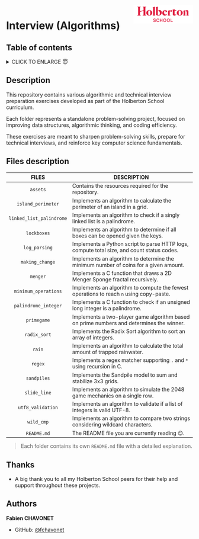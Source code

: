 <img height="50" align="right" src="https://raw.githubusercontent.com/fchavonet/fchavonet/refs/heads/main/assets/images/logo-holberton_school.webp" alt="Holberton School logo">

# Interview (Algorithms)

## Table of contents

<details>
    <summary>
        CLICK TO ENLARGE 😇
    </summary>
    <a href="#description">Description</a>
    <br>
    <a href="#files-description">Files description</a>
    <br>
    <a href="#thanks">Thanks</a>
    <br>
    <a href="#authors">Authors</a>
</details>

## <span id="description">Description</span>

This repository contains various algorithmic and technical interview preparation exercises developed as part of the Holberton School curriculum.

Each folder represents a standalone problem-solving project, focused on improving data structures, algorithmic thinking, and coding efficiency.

These exercises are meant to sharpen problem-solving skills, prepare for technical interviews, and reinforce key computer science fundamentals.

## <span id="files-description">Files description</span>

| **FILES**                | **DESCRIPTION**                                                                            |
| :----------------------: | ------------------------------------------------------------------------------------------ |
| `assets`                 | Contains the resources required for the repository.                                        |
| `island_perimeter`       | Implements an algorithm to calculate the perimeter of an island in a grid.                 |
| `linked_list_palindrome` | Implements an algorithm to check if a singly linked list is a palindrome.                  | 
| `lockboxes`              | Implements an algorithm to determine if all boxes can be opened given the keys.            |
| `log_parsing`            | Implements a Python script to parse HTTP logs, compute total size, and count status codes. |
| `making_change`          | Implements an algorithm to determine the minimum number of coins for a given amount.       |
| `menger`                 | Implements a C function that draws a 2D Menger Sponge fractal recursively.                 |
| `minimum_operations`     | Implements an algorithm to compute the fewest operations to reach `n` using copy-paste.    |
| `palindrome_integer`     | Implements a C function to check if an unsigned long integer is a palindrome.              |
| `primegame`              | Implements a two-player game algorithm based on prime numbers and determines the winner.   |
| `radix_sort`             | Implements the Radix Sort algorithm to sort an array of integers.                          |
| `rain`                   | Implements an algorithm to calculate the total amount of trapped rainwater.                |
| `regex`                  | Implements a regex matcher supporting `.` and `*` using recursion in C.                    |
| `sandpiles`              | Implements the Sandpile model to sum and stabilize 3x3 grids.                              |
| `slide_line`             | Implements an algorithm to simulate the 2048 game mechanics on a single row.               |
| `utf8_validation`        | Implements an algorithm to validate if a list of integers is valid UTF-8.                  |
| `wild_cmp`               | Implements an algorithm to compare two strings considering wildcard characters.            |
| `README.md`              | The README file you are currently reading 😉.                                             |

> Each folder contains its own `README.md` file with a detailed explanation.

## <span id="thanks">Thanks</span>

- A big thank you to all my Holberton School peers for their help and support throughout these projects.

## <span id="authors">Authors</span>

**Fabien CHAVONET**
- GitHub: [@fchavonet](https://github.com/fchavonet)
